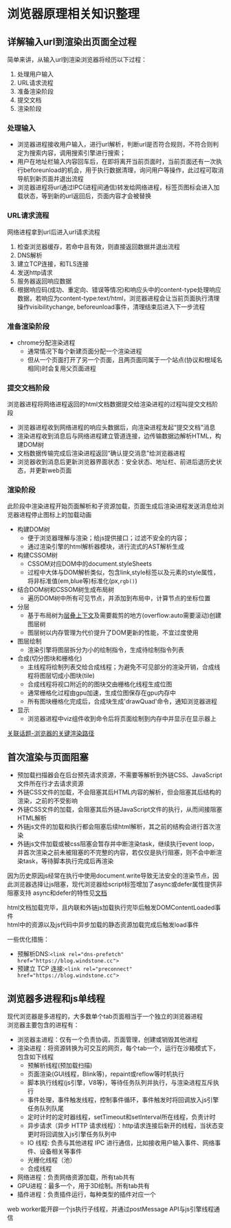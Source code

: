 # 浏览器原理相关知识整理

## 详解输入url到渲染出页面全过程

简单来讲，从输入url到渲染浏览器将经历以下过程：

1. 处理用户输入
2. URL请求流程
3. 准备渲染阶段
4. 提交文档
5. 渲染阶段

### 处理输入

- 浏览器进程接收用户输入，进行url解析，判断url是否符合规则，不符合则判定为搜索内容，调用搜索引擎进行搜索；  
- 用户在地址栏输入内容回车后，在即将离开当前页面时，当前页面还有一次执行beforeunload的机会，用于执行数据清理，询问用户等操作，此过程可取消导航到新页面并退出流程  
- 浏览器进程将url通过IPC(进程间通信)转发给网络进程，标签页图标会进入加载状态，等到新的url返回后，页面内容才会被替换

### URL请求流程

网络进程拿到url后进入url请求流程

1. 检查浏览器缓存，若命中且有效，则直接返回数据并退出流程
2. DNS解析
3. 建立TCP连接，和TLS连接
4. 发送http请求
5. 服务器返回响应数据
6. 根据响应码(成功、重定向、错误等情况)和响应头中的content-type处理响应数据，若响应为content-type:text/html，浏览器进程会让当前页面执行清理操作visibilitychange, beforeunload事件，清理结束后进入下一步流程

### 准备渲染阶段

- chrome分配渲染进程
  - 通常情况下每个新建页面分配一个渲染进程
  - 但从一个页面打开了另一个页面，且两页面同属于一个站点(协议和根域名相同)时会复用父页面进程

### 提交文档阶段

浏览器进程将网络进程返回的html文档数据提交给渲染进程的过程叫提交文档阶段

- 浏览器进程收到网络进程的响应头数据后，向渲染进程发起“提交文档”消息
- 渲染进程收到消息后与网络进程建立管道连接，边传输数据边解析HTML，构建DOM树
- 文档数据传输完成后渲染进程返回“确认提交消息”给浏览器进程
- 浏览器收到消息后更新浏览器界面状态：安全状态、地址栏、前进后退历史状态，并更新web页面

### 渲染阶段

此阶段中渲染进程开始页面解析和子资源加载，页面生成后渲染进程发送消息给浏览器进程停止图标上的加载动画  

- 构建DOM树
  - 便于浏览器理解与渲染；给js提供接口；过滤不安全的内容；
  - 通过渲染引擎的html解析器模块，进行流式的AST解析生成
- 构建CSSOM树
  - CSSOM对应DOM中的document.styleSheets
  - 过程中大体与DOM解析类似，包含link,style标签以及元素的style属性，将非标准值(em,blue等)标准化(px,`rgb()`)
- 结合DOM树和CSSOM树生成布局树
  - 遍历DOM树中所有可见节点，并添加到布局中，计算节点的坐标位置
- 分层
  - 基于布局树为[层叠上下文](https://developer.mozilla.org/zh-CN/docs/web/css/css_positioning/understanding_z_index/the_stacking_context)及需要裁剪的地方(overflow:auto需要滚动)创建图层树
  - 图层树以内存管理为代价提升了DOM更新的性能，不宜过度使用
- 图层绘制
  - 渲染引擎将图层拆分为小的绘制指令，生成待绘制指令列表
- 合成(切分图块和栅格化)
  - 主线程将绘制列表交给合成线程；为避免不可见部分的渲染开销，合成线程将图层切成小图块(tile)
  - 合成线程将视口附近的的图块交由栅格化线程生成位图
  - 通常栅格化过程由gpu加速，生成位图保存在gpu内存中
  - 所有图块栅格化完成后，合成块生成'drawQuad'命令，通知浏览器进程
- 显示
  - 浏览器进程中viz组件收到命令后将页面绘制到内存中并显示在显示器上

[关联话题-浏览器的关键渲染路径](../js/js进阶.md##浏览器的关键渲染路径)

## 首次渲染与页面阻塞

- 预加载扫描器会在后台预先请求资源，不需要等解析到外链CSS、JavaScript文件所在行才去请求资源
- 外链CSS文件的加载，不会阻塞其后HTML内容的解析，但会阻塞其后结构的渲染，之前的不受影响
- 外链CSS文件的加载，会阻塞其后外链JavaScript文件的执行，从而间接阻塞HTML解析
- 外链js文件的加载和执行都会阻塞后续html解析，其之前的结构会进行首次渲染
- 外链js文件加载或被css阻塞会暂存并中断渲染task，继续执行event loop，并首次渲染之前未被阻塞的不完整的内容，若仅仅是执行阻塞，则不会中断渲染task，等待脚本执行完成后再渲染

因为历史原因js经常在执行中使用document.write导致无法安全的渲染节点，因此浏览器选择让js阻塞，现代浏览器给script标签增加了async或defer属性提供非阻塞支持
async和defer的特性见[文档](../html/html5.md#script标签的async和defer的区别)

html文档加载完毕，且内联和外链js加载执行完毕后触发DOMContentLoaded事件  
html中的资源以及js代码中异步加载的静态资源加载完成后触发load事件  

一些优化措施：

- 预解析DNS:`<link rel="dns-prefetch" href="https://blog.windstone.cc">`
- 预建立 TCP 连接:`<link rel="preconnect" href="https://blog.windstone.cc">`

## 浏览器多进程和js单线程

现代浏览器是多进程的，大多数单个tab页面相当于一个独立的浏览器进程  
浏览器主要包含的进程有：

- 浏览器主进程：仅有一个负责协调，页面管理，创建或销毁其他进程
- 渲染进程：将资源转换为可交互的网页，每个tab一个，运行在沙箱模式下，包含如下线程
  - 预解析线程(预加载扫描)
  - 页面渲染(GUI线程，Blink等)，repaint或reflow等时机执行
  - 脚本执行线程(js引擎，V8等)，等待任务队列并执行，与渲染进程互斥执行
  - 事件处理，事件触发线程，控制事件循环，事件触发时将回调放入js引擎任务队列队尾
  - 定时计时的定时器线程，setTimeout和setInterval所在线程，负责计时
  - 异步请求（异步 HTTP 请求线程）：http请求连接后新开的线程，当状态变更时将回调放入js引擎任务队列中
  - IO 线程: 负责与其他进程 IPC 进行通信，比如接收用户输入事件、网络事件、设备相关等事件
  - 光栅化线程（池）
  - 合成线程
- 网络进程：负责网络资源加载，所有tab共有
- GPU进程：最多一个，用于3D绘制。所有tab共有
- 插件进程：负责插件运行，每种类型的插件对应一个

web worker能开辟一个js执行子线程，并通过postMessage API与js引擎线程通信

